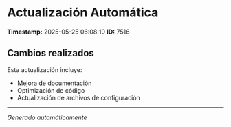 # Actualización Automática

**Timestamp:** 2025-05-25 06:08:10
**ID:** 7516

## Cambios realizados

Esta actualización incluye:
- Mejora de documentación
- Optimización de código
- Actualización de archivos de configuración

---
*Generado automáticamente*
